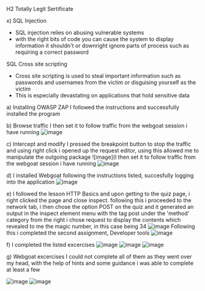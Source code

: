 H2 Totally Legit Sertificate

x)
SQL Injection

- SQL injection relies on abusing vulnerable systems
- with the right bits of code you can cause the system to display information it shouldn't or downright ignore parts of process such as requiring a correct password

SQL Cross site scripting

- Cross site scripting is used to steal important information such as passwords and usernames from the victim or disguising yourself as the victim 
- This is especially devastating on applications that hold sensitive data


a) Installing OWASP ZAP
I followed the instructions and successfully installed the program


b) Browse traffic
I then set it to follow traffic from the webgoat session i have running 
![image](https://github.com/JoonasDemo/Tunkeutumistestaus/blob/main/owasp1.jpg)

c) Intercept and modify
I pressed the breakpoint button to stop the traffic and using right click i opened up the request editor, using this allowed me to manipulate the outgoing package
![image](I then set it to follow traffic from the webgoat session i have running 
![image](https://github.com/JoonasDemo/Tunkeutumistestaus/blob/main/owasp2.jpg)

d) I installed Webgoat following the instructions listed, succesfully logging into the application
![image](https://github.com/JoonasDemo/Tunkeutumistestaus/blob/main/Webgoat1.jpg)


e)
I followed the lesson HTTP Basics and upon getting to the quiz page, i right clicked the page and close inspect. following this i proceeded to the network tab, i  then chose the option POST on the quiz and it generated an output in the inspect element menu with the tag post under the 'method' category
from the right i chose request to display the contents which revealed to me the magic number, in this case being 34
![image](https://github.com/JoonasDemo/Tunkeutumistestaus/blob/main/webgoat2.jpg)
Following this i completed the second assignment, Developer tools
![image](https://github.com/JoonasDemo/Tunkeutumistestaus/blob/main/webgoat3.jpg)

f)
I completed the listed excercises
![image](https://github.com/JoonasDemo/Tunkeutumistestaus/blob/main/basics0.jpg)
![image](https://github.com/JoonasDemo/Tunkeutumistestaus/blob/main/basics2.jpg)
![image](https://github.com/JoonasDemo/Tunkeutumistestaus/blob/main/basics1.jpg)

g) Webgoat excercises 
I could not complete all of them as they went over my head, with the help of hints and some guidance i was able to complete at least a few

![image](https://github.com/JoonasDemo/Tunkeutumistestaus/blob/main/webgoat4.jpg)
![image](https://github.com/JoonasDemo/Tunkeutumistestaus/blob/main/webgoat5.jpg)
